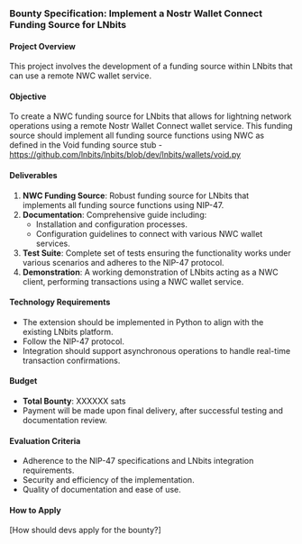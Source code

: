 ### Bounty Specification: Implement a Nostr Wallet Connect Funding Source for LNbits

#### **Project Overview**

This project involves the development of a funding source within LNbits that can use a remote NWC wallet service.

#### **Objective**

To create a NWC funding source for LNbits that allows for lightning network operations using a remote Nostr Wallet Connect wallet service. This funding source should implement all funding source functions using NWC as defined in the Void funding source stub - https://github.com/lnbits/lnbits/blob/dev/lnbits/wallets/void.py

#### **Deliverables**

1. **NWC Funding Source**: Robust funding source for LNbits that implements all funding source functions using NIP-47.
2. **Documentation**: Comprehensive guide including:
    - Installation and configuration processes.
    - Configuration guidelines to connect with various NWC wallet services.
3. **Test Suite**: Complete set of tests ensuring the functionality works under various scenarios and adheres to the NIP-47 protocol.
4. **Demonstration**: A working demonstration of LNbits acting as a NWC client, performing transactions using a NWC wallet service.

#### **Technology Requirements**

- The extension should be implemented in Python to align with the existing LNbits platform.
- Follow the NIP-47 protocol.
- Integration should support asynchronous operations to handle real-time transaction confirmations.
#### **Budget**

- **Total Bounty**: XXXXXX sats
- Payment will be made upon final delivery, after successful testing and documentation review.

#### **Evaluation Criteria**

- Adherence to the NIP-47 specifications and LNbits integration requirements.
- Security and efficiency of the implementation.
- Quality of documentation and ease of use.

#### **How to Apply**

[How should devs apply for the bounty?]
